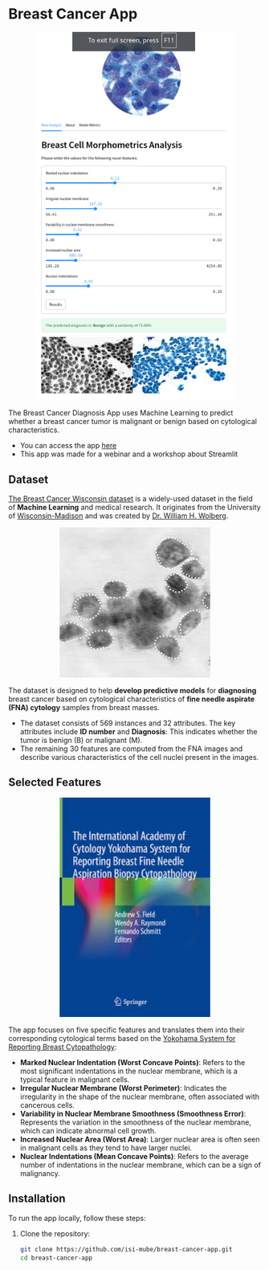 # Breast Cancer App

<p align="center">
  <img src="images/app.png" alt="Breast Cancer Diagnosis App" width="400">
</p>

The Breast Cancer Diagnosis App uses Machine Learning to predict whether a breast cancer tumor is malignant or benign based on cytological characteristics. 

- You can access the app [here](https://cancer-diagnose.streamlit.app/)
- This app was made for a webinar and a workshop about Streamlit

## Dataset

[The Breast Cancer Wisconsin dataset](https://pages.cs.wisc.edu/~olvi/uwmp/cancer.html) is a widely-used dataset in the field of **Machine Learning** and medical research. It originates from the University of [Wisconsin-Madison](https://www.wisc.edu/) and was created by [Dr. William H. Wolberg](https://www.researchgate.net/scientific-contributions/W-H-Wolberg-50985606).

<p align="center">
  <img src="images/cell_segmentation.jpg" alt="Breast Cancer Diagnosis App" width="300">
</p>
    
The dataset is designed to help **develop predictive models** for **diagnosing** breast cancer based on cytological characteristics of **fine needle aspirate (FNA) cytology** samples from breast masses.

- The dataset consists of 569 instances and 32 attributes. The key attributes include **ID number** and **Diagnosis**: This indicates whether the tumor is benign (B) or malignant (M).
- The remaining 30 features are computed from the FNA images and describe various characteristics of the cell nuclei present in the images. 

## Selected Features

<p align="center">
  <img src="images/yokohama.jpeg" alt="Breast Cancer Diagnosis App" width="300">
</p>

The app focuses on five specific features and translates them into their corresponding cytological terms based on the [Yokohama System for Reporting Breast Cytopathology](https://www.xiahepublishing.com/2771-165X/JCTP-2023-00006):

- **Marked Nuclear Indentation (Worst Concave Points)**: Refers to the most significant indentations in the nuclear membrane, which is a typical feature in malignant cells.
- **Irregular Nuclear Membrane (Worst Perimeter)**: Indicates the irregularity in the shape of the nuclear membrane, often associated with cancerous cells.
- **Variability in Nuclear Membrane Smoothness (Smoothness Error)**: Represents the variation in the smoothness of the nuclear membrane, which can indicate abnormal cell growth.
- **Increased Nuclear Area (Worst Area)**: Larger nuclear area is often seen in malignant cells as they tend to have larger nuclei.
- **Nuclear Indentations (Mean Concave Points)**: Refers to the average number of indentations in the nuclear membrane, which can be a sign of malignancy.

## Installation

To run the app locally, follow these steps:

1. Clone the repository:
   ```sh
   git clone https://github.com/isi-mube/breast-cancer-app.git
   cd breast-cancer-app